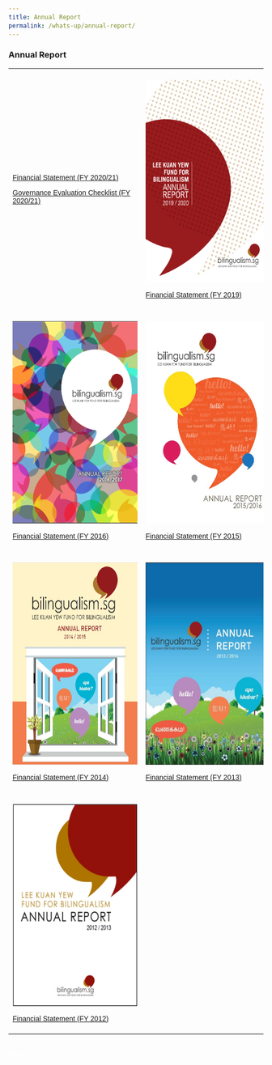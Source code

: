 ```yaml
---
title: Annual Report
permalink: /whats-up/annual-report/
---
```

### Annual Report


  
<style>
table {
  font-family: arial, sans-serif;
  border-collapse: collapse;
  width: 100%;
}
td, th {
  text-align: left;
  padding: 8px;
}

.responsive {
  width: 100%;
  max-width: 400px;
  height: auto;
}
</style>


<table>
 <tbody><tr>
	 <td>
   <p><a target="_blank" href="/files/whats-up/LKYFB_FS_FY2020-21.pdf">Financial Statement (FY 2020/21)</a></p>
		 <p><a target="_blank" href="/files/whats-up/LKYFB_Governance Evaluation Checklist_FY2020-21.pdf">Governance Evaluation Checklist (FY 2020/21)</a></p>
   </td>
     <td>
  <p><a target="_blank" href="/files/whats-up/LKYFB_Annual-Report_FY2019.pdf">
    <img style="width:247px; height:400px;" class="responsive" src="/images/Cover-FY2019.jpg" border="0"></a></p>
   <p><a target="_blank" href="/files/whats-up/LKYFB_FS_FY2019.pdf">Financial Statement (FY 2019)</a></p>
   </td>
    <td>
  <p><a target="_blank" href="/files/whats-up/Annual-Report-FY2018.pdf">
    <img style="width:247px; height:400px;" class="responsive" src="/images/Cover-FY2018.jpg" border="0"></a></p>
   <p><a target="_blank" href="/files/whats-up/FY2018-FS.pdf">Financial Statement (FY 2018)</a></p>
   </td>
    <td>
   <p><a target="_blank" href="/files/whats-up/Annual_Report_FY2017_Final.pdf">
     <img style="width:247px; height:400px;" class="responsive" src="/images/Cover-FY2017.png" border="0"></a></p>
   <p><a target="_blank" href="/files/whats-up/FY2017-FS.pdf">Financial Statement (FY 2017)</a></p>
   </td>
 </tr> 
  
  <tr>
    <td>
  <p><a target="_blank" href="/files/whats-up/Annual-Report-2016.pdf">
    <img style="width:247px; height:400px;" class="responsive" src="/images/Cover-FY2016.png" border="0"></a></p>
   <p><a target="_blank" href="/files/whats-up/FY2016-FS.pdf">Financial Statement (FY 2016)</a></p>
   </td>
    <td>
   <p><a target="_blank" href="/files/whats-up/Annual-Report-2015.pdf">
     <img style="width:247px; height:400px;" class="responsive" src="/images/Cover-FY2015.jpg" border="0"></a></p>
   <p><a target="_blank" href="/files/whats-up/FY2015-FS.pdf">Financial Statement (FY 2015)</a></p>
   </td>
 </tr> 
 
 <tr>
    <td>
  <p><a target="_blank" href="/files/whats-up/Annual_Report_FY2014.pdf">
    <img style="width:247px; height:400px;" class="responsive" src="/images/Cover-FY2014.jpg" border="0"></a></p>
   <p><a target="_blank" href="/files/whats-up/FY2014-FS.pdf">Financial Statement (FY 2014)</a></p>
   </td>
    <td>
   <p><a target="_blank" href="/files/whats-up/Annual-Report-2013.pdf">
     <img style="width:247px; height:400px;" class="responsive" src="/images/Cover-FY2013.jpg" border="0"></a></p>
   <p><a target="_blank" href="/files/whats-up/FY2013-FS.pdf">Financial Statement (FY 2013)</a></p>
   </td>
 </tr> 
 <tr>
    <td>
  <p><a target="_blank" href="/files/whats-up/Annual-Report-2012.pdf">
    <img style="width:247px; height:400px;" class="responsive" src="/images/Cover-FY2012.jpg" border="0"></a></p>
   <p><a target="_blank" href="/files/whats-up/FY2012-FS.pdf">Financial Statement (FY 2012)</a></p>
   </td>
  <td></td>
  </tr>
</tbody></table><br>
<div class="btntop"><a style="text-decoration:none;" href="#top"><span style="color:white"><b>Top</b></span></a></div>